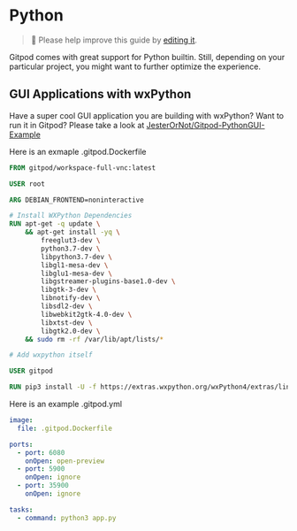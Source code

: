 # Python

> 🚧 Please help improve this guide by [editing it](https://gitpod.io/#https://github.com/gitpod-io/website/blob/master/src/docs/python_in_gitpod.md).

Gitpod comes with great support for Python builtin. Still, depending on your particular project, you might want to further optimize the experience.

## GUI Applications with wxPython
Have a super cool GUI application you are building with wxPython? Want to run it in Gitpod? Please take a look at [JesterOrNot/Gitpod-PythonGUI-Example](https://github.com/JesterOrNot/Gitpod-PythonGUI-Example)

Here is an exmaple .gitpod.Dockerfile
```dockerfile
FROM gitpod/workspace-full-vnc:latest

USER root

ARG DEBIAN_FRONTEND=noninteractive

# Install WXPython Dependencies
RUN apt-get -q update \
    && apt-get install -yq \
        freeglut3-dev \
        python3.7-dev \
        libpython3.7-dev \
        libgl1-mesa-dev \
        libglu1-mesa-dev \
        libgstreamer-plugins-base1.0-dev \
        libgtk-3-dev \
        libnotify-dev \
        libsdl2-dev \
        libwebkit2gtk-4.0-dev \
        libxtst-dev \
        libgtk2.0-dev \
    && sudo rm -rf /var/lib/apt/lists/*

# Add wxpython itself

USER gitpod

RUN pip3 install -U -f https://extras.wxpython.org/wxPython4/extras/linux/gtk3/ubuntu-18.04/ wxPython
```
Here is an example .gitpod.yml
```yaml
image:
  file: .gitpod.Dockerfile

ports:
  - port: 6080
    onOpen: open-preview
  - port: 5900
    onOpen: ignore
  - port: 35900
    onOpen: ignore

tasks:
  - command: python3 app.py
```
